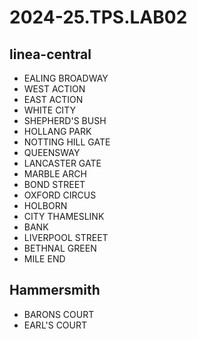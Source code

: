 # 2024-25.TPS.LAB02
## linea-central
- EALING BROADWAY
- WEST ACTION
- EAST ACTION
- WHITE CITY
- SHEPHERD'S BUSH
- HOLLANG PARK
- NOTTING HILL GATE
- QUEENSWAY
- LANCASTER GATE
- MARBLE ARCH
- BOND STREET
- OXFORD CIRCUS
- HOLBORN
- CITY THAMESLINK
- BANK
- LIVERPOOL STREET
- BETHNAL GREEN
- MILE END
## Hammersmith
- BARONS COURT
- EARL'S COURT
